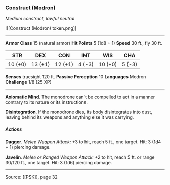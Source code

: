 ### Construct (Modron)
_Medium construct, lawful neutral_

![[Construct (Modron) token.png]]




---

**Armor Class** 15 (natural armor)
**Hit Points** 5 (1d8 + 1)
**Speed** 30 ft., fly 30 ft.

| STR     | DEX     | CON     | INT     | WIS     | CHA     |
|---------|---------|---------|---------|---------|---------|
| 10 (+0) | 13 (+1) | 12 (+1) | 4 (-3) | 10 (+0) | 5 (-3) |

**Senses** truesight 120 ft.
**Passive Perception** 10
**Languages** Modron
**Challenge** 1/8 (25 XP)

---

**Axiomatic Mind**. The monodrone can't be compelled to act in a manner contrary to its nature or its instructions.

**Disintegration**. If the monodrone dies, its body disintegrates into dust, leaving behind its weapons and anything else it was carrying.

##### Actions
**Dagger**. _Melee Weapon Attack:_ +3 to hit, reach 5 ft., one target. Hit: 3 (1d4 + 1) piercing damage.

**Javelin**. _Melee or Ranged Weapon Attack:_ +2 to hit, reach 5 ft. or range 30/120 ft., one target. Hit: 3 (1d6) piercing damage.


---

Source: [[PSK]], page 32